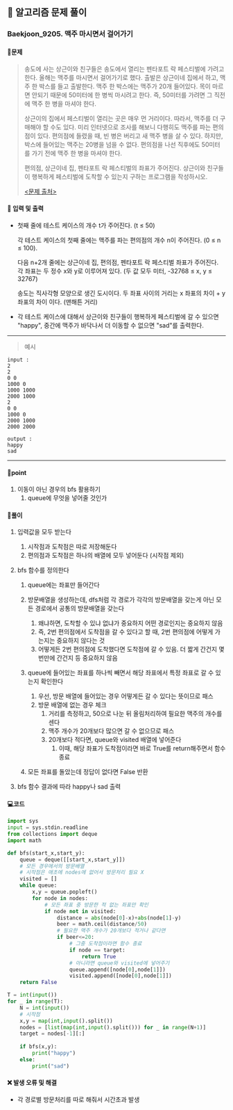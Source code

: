 ## 🐌 알고리즘 문제 풀이

### Baekjoon_9205. 맥주 마시면서 걸어가기

#### 📒문제

> 송도에 사는 상근이와 친구들은 송도에서 열리는 펜타포트 락 페스티벌에 가려고 한다. 올해는 맥주를 마시면서 걸어가기로 했다. 출발은 상근이네 집에서 하고, 맥주 한 박스를 들고 출발한다. 맥주 한 박스에는 맥주가 20개 들어있다. 목이 마르면 안되기 때문에 50미터에 한 병씩 마시려고 한다. 즉, 50미터를 가려면 그 직전에 맥주 한 병을 마셔야 한다.
>
> 상근이의 집에서 페스티벌이 열리는 곳은 매우 먼 거리이다. 따라서, 맥주를 더 구매해야 할 수도 있다. 미리 인터넷으로 조사를 해보니 다행히도 맥주를 파는 편의점이 있다. 편의점에 들렸을 때, 빈 병은 버리고 새 맥주 병을 살 수 있다. 하지만, 박스에 들어있는 맥주는 20병을 넘을 수 없다. 편의점을 나선 직후에도 50미터를 가기 전에 맥주 한 병을 마셔야 한다.
>
> 편의점, 상근이네 집, 펜타포트 락 페스티벌의 좌표가 주어진다. 상근이와 친구들이 행복하게 페스티벌에 도착할 수 있는지 구하는 프로그램을 작성하시오.
>
> [<문제 출처>](https://www.acmicpc.net/problem/9205)



#### :pushpin: 입력 및 출력

- 첫째 줄에 테스트 케이스의 개수 t가 주어진다. (t ≤ 50)

  각 테스트 케이스의 첫째 줄에는 맥주를 파는 편의점의 개수 n이 주어진다. (0 ≤ n ≤ 100).

  다음 n+2개 줄에는 상근이네 집, 편의점, 펜타포트 락 페스티벌 좌표가 주어진다. 각 좌표는 두 정수 x와 y로 이루어져 있다. (두 값 모두 미터, -32768 ≤ x, y ≤ 32767)

  송도는 직사각형 모양으로 생긴 도시이다. 두 좌표 사이의 거리는 x 좌표의 차이 + y 좌표의 차이 이다. (맨해튼 거리)

- 각 테스트 케이스에 대해서 상근이와 친구들이 행복하게 페스티벌에 갈 수 있으면 "happy", 중간에 맥주가 바닥나서 더 이동할 수 없으면 "sad"를 출력한다. 


---

> 예시

```
input :
2
2
0 0
1000 0
1000 1000
2000 1000
2
0 0
1000 0
2000 1000
2000 2000

output :
happy
sad
```

----




#### 🚀point

1. 이동이 아닌 경우의 bfs 활용하기
   1. queue에 무엇을 넣어줄 것인가





#### 🔎풀이

1.  입력값을 모두 받는다
    1.  시작점과 도착점은 따로 저장해둔다
    1.  편의점과 도착점은 하나의 배열에 모두 넣어둔다 (시작점 제외)

1.  bfs 함수를 정의한다
    1.  queue에는 좌표만 들어간다
    1.  방문배열을 생성하는데, dfs처럼 각 경로가 각각의 방문배열을 갖는게 아닌 모든 경로에서 공통의 방문배열을 갖는다
        1.  왜냐하면, 도착할 수 있냐 없냐가 중요하지 어떤 경로인지는 중요하지 않음
        1.  즉, 2번 편의점에서 도착점을 갈 수 있다고 할 때, 2번 편의점에 어떻게 가는지는 중요하지 않다는 것
        1.  어떻게든 2번 편의점에 도착했다면 도착점에 갈 수 있음. 더 짧게 간건지 몇번만에 간건지 등 중요하지 않음

    1.  queue에 들어있는 좌표를 하나씩 빼면서 해당 좌표에서 특정 좌표로 갈 수 있는지 확인한다
        1.  우선, 방문 배열에 들어있는 경우 어떻게든 갈 수 있다는 뜻이므로 패스
        1.  방문 배열에 없는 경우 체크
            1.  거리를 측정하고, 50으로 나눈 뒤 올림처리하여 필요한 맥주의 개수를 센다
            1.  맥주 개수가 20개보다 많으면 갈 수 없으므로 패스
            1.  20개보다 적다면, queue와 visited 배열에 넣어준다
                1.  이때, 해당 좌표가 도착점이라면 바로 True를 return해주면서 함수 종료

    1.  모든 좌표를 돌았는데 정답이 없다면 False 반환

1.  bfs 함수 결과에 따라 happy나 sad 출력



#### 💻코드

```python
import sys
input = sys.stdin.readline
from collections import deque
import math

def bfs(start_x,start_y):
    queue = deque([[start_x,start_y]])
    # 모든 경우에서의 방문배열
    # 시작점은 애초에 nodes에 없어서 방문처리 필요 X
    visited = []
    while queue:
        x,y = queue.popleft()
        for node in nodes:
            # 모든 좌표 중 방문한 적 없는 좌표만 확인
            if node not in visited:
                distance = abs(node[0]-x)+abs(node[1]-y)
                beer = math.ceil(distance/50)
                # 필요한 맥주 개수가 20개보다 적거나 같다면
                if beer<=20:
                    # 그중 도착점이라면 함수 종료
                    if node == target:
                        return True
                   	# 아니라면 queue와 visited에 넣어주기
                    queue.append([node[0],node[1]])
                    visited.append([node[0],node[1]])
    return False

T = int(input())
for _ in range(T):
    N = int(input())
    # 시작점
    x,y = map(int,input().split())
    nodes = [list(map(int,input().split())) for _ in range(N+1)]
    target = nodes[-1][:]
    
    if bfs(x,y):
        print("happy")
    else:
        print("sad")
```



#### ❌ 발생 오류 및 해결

- 각 경로별 방문처리를 따로 해줘서 시간초과 발생
